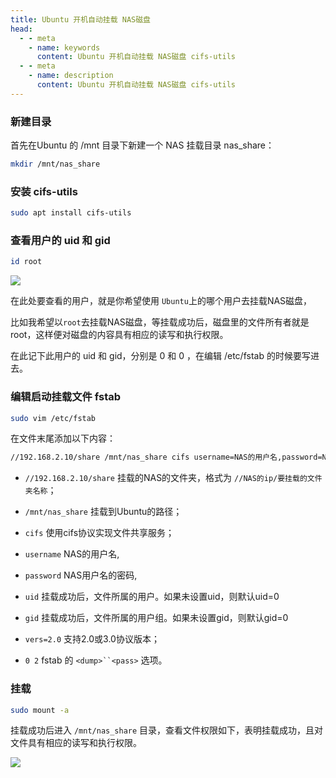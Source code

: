 ```yaml
---
title: Ubuntu 开机自动挂载 NAS磁盘
head:
  - - meta
    - name: keywords
      content: Ubuntu 开机自动挂载 NAS磁盘 cifs-utils
  - - meta
    - name: description
      content: Ubuntu 开机自动挂载 NAS磁盘 cifs-utils
---
```


### 新建目录

首先在Ubuntu 的 /mnt 目录下新建一个 NAS 挂载目录 nas_share：

```sh
mkdir /mnt/nas_share
```

### 安装 cifs-utils

```sh
sudo apt install cifs-utils
```

### 查看用户的 uid 和 gid

```sh
id root
```

![](https://i.theovan.cn/docs/202404290023588.png)

在此处要查看的用户，就是你希望使用 `Ubuntu`上的哪个用户去挂载NAS磁盘，

比如我希望以`root`去挂载NAS磁盘，等挂载成功后，磁盘里的文件所有者就是root，这样便对磁盘的内容具有相应的读写和执行权限。

在此记下此用户的 uid 和 gid，分别是 0 和 0 ，在编辑 /etc/fstab 的时候要写进去。

### 编辑启动挂载文件 fstab

```sh
sudo vim /etc/fstab
```

在文件末尾添加以下内容：

```sh
//192.168.2.10/share /mnt/nas_share cifs username=NAS的用户名,password=NAS用户名的密码,uid=0,gid=0,vers=2.0 0 2
```

- `//192.168.2.10/share` 挂载的NAS的文件夹，格式为 `//NAS的ip/要挂载的文件夹名称`；

- `/mnt/nas_share` 挂载到Ubuntu的路径；

- `cifs` 使用cifs协议实现文件共享服务；

- `username` NAS的用户名,

- `password` NAS用户名的密码,

- `uid` 挂载成功后，文件所属的用户。如果未设置uid，则默认uid=0

- `gid` 挂载成功后，文件所属的用户组。如果未设置gid，则默认gid=0

- `vers=2.0` 支持2.0或3.0协议版本；

- `0 2` fstab 的 `<dump>``<pass>` 选项。

### 挂载

```sh
sudo mount -a
```

挂载成功后进入 `/mnt/nas_share` 目录，查看文件权限如下，表明挂载成功，且对文件具有相应的读写和执行权限。

![](https://i.theovan.cn/docs/202404290032107.png)
